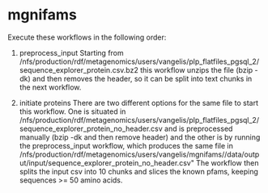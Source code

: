 # mgnifams

Execute these workflows in the following order:
1. preprocess_input
Starting from /nfs/production/rdf/metagenomics/users/vangelis/plp_flatfiles_pgsql_2/sequence_explorer_protein.csv.bz2
this workflow unzips the file (bzip -dk) and then removes the header, so it can be split into text chunks in the next workflow.

2. initiate proteins
There are two different options for the same file to start this workflow.
One is situated in /nfs/production/rdf/metagenomics/users/vangelis/plp_flatfiles_pgsql_2/sequence_explorer_protein_no_header.csv
and is preprocessed manually (bzip -dk and then remove header)
and the other is by running the preprocess_input workflow, which produces the same file in 
/nfs/production/rdf/metagenomics/users/vangelis/mgnifams//data/output/input/sequence_explorer_protein_no_header.csv"
The workflow then splits the input csv into 10 chunks and slices the known pfams, keeping sequences >= 50 amino acids.
